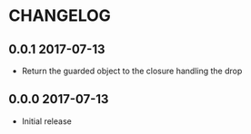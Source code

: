 # CHANGELOG

## 0.0.1 2017-07-13
* Return the guarded object to the closure handling the drop

## 0.0.0 2017-07-13

* Initial release
